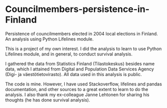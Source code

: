 # Councilmembers-persistence-in-Finland
Persistence of councilmembers elected in 2004 local elections in Finland. An analysis using Python Lifelines module.

This is a project of my own interest. I did the analysis to learn to use Python Lifelines module, and in general, to conduct survival analysis.

I gathered the data from Statistics Finland (Tilastokeskus) besides name data, which I attained from Digital and Population Data Services Agency (Digi- ja väestötietovirasto). All data used in this analysis is public.

The code is mine. However, I have used Stackoverflow, lifelines and pandas documentation, and other sources to a great extent to learn to do the analysis. I also thank my ex-colleague Janne Lehtonen for sharing his thoughts (he has done survival analysis).
